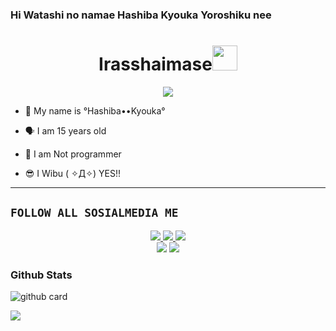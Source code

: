 ### Hi Watashi no namae Hashiba Kyouka Yoroshiku nee

<h1 align="center">Irasshaimase<img src="https://user-images.githubusercontent.com/1303154/88677602-1635ba80-d120-11ea-84d8-d263ba5fc3c0.gif" width="40px" alt=""><br></h1> 
<p align="center">
<img src="https://c.tenor.com/7pvsrmazRWcAAAAi/neko-mafumafu.gif" />
</p>

<p align="center">

- 👼 My name is °Hashiba••Kyouka°

- 🗣️ I am 15 years old 

- 🔭 I am Not programmer
 
- 😎 I Wibu ( ✧Д✧) YES!!
</p>

------

## ```FOLLOW ALL SOSIALMEDIA ME```
<p align="center">
<a href="https://instagram.com/ruka.nime7"><img src="https://img.shields.io/badge/Instagram-E4405F?style=for-the-badge&logo=instagram&logoColor=white"/> 
<a href="https://wa.me/6283825121214"><img src="https://img.shields.io/badge/WhatsApp-25D366?style=for-the-badge&logo=whatsapp&logoColor=white" />
<a href="https://youtube.com/channel/UColzqD-h69GCGWitfF8UJhw"><img src="https://img.shields.io/badge/YouTube Neko-ff0000?style=for-the-badge&logo=youtube&logoColor=ff000000&link=https://youtube.com/NekoYuri" /><br>
<a href="https://tiktok.com/@hiro_0163"><img src="https://img.shields.io/badge/Tiktok Neko-black?style=for-the-badge&logo=tiktok&logoColor=ff000000&link=https://tiktok.com/@hiro_0163" /></a>
<a href="https://github.com/neko-lovers-id"><img src="https://img.shields.io/badge/Github Neko-8A2BE2?style=for-the-badge&logo=Github&logoColor=000000&link=https://github.com/neko-lovers-id" /></a>

### Github Stats 

![github card](https://github-readme-stats.vercel.app/api?username=neko-lovers-id&show_icons=true&theme=radical)

![](https://github-profile-summary-cards.vercel.app/api/cards/profile-details?username=neko-lovers-id&theme=monokai)



